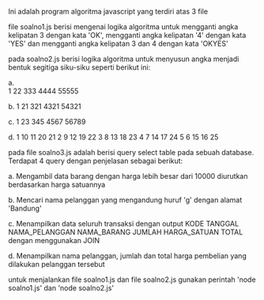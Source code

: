Ini adalah program algoritma javascript yang terdiri atas 3 file

file soalno1.js berisi mengenai logika algoritma untuk mengganti angka kelipatan 3 dengan kata 'OK',
mengganti angka kelipatan '4' dengan kata 'YES' dan mengganti angka kelipatan 3 dan 4 dengan kata 'OKYES'

pada soalno2.js berisi logika algoritma untuk menyusun angka menjadi bentuk segitiga siku-siku seperti berikut ini:

a.  
1
22
333
4444
55555

b.
1
21
321
4321
54321

c.
1
23
345
4567
56789

d.
1 10 11 20 21
2 9 12 19 22
3 8 13 18 23
4 7 14 17 24
5 6 15 16 25

pada file soalno3.js adalah berisi query select table pada sebuah database. Terdapat 4 query dengan penjelasan sebagai berikut:

a. Mengambil data barang dengan harga lebih besar dari 10000 diurutkan berdasarkan harga satuannya

b. Mencari nama pelanggan yang mengandung huruf 'g' dengan alamat 'Bandung'

c. Menampilkan data seluruh transaksi dengan output KODE TANGGAL NAMA_PELANGGAN NAMA_BARANG JUMLAH HARGA_SATUAN TOTAL
dengan menggunakan JOIN

d. Menampilkan nama pelanggan, jumlah dan total harga pembelian yang dilakukan pelanggan tersebut

untuk menjalankan file soalno1.js dan file soalno2.js gunakan perintah 'node soalno1.js' dan 'node soalno2.js'